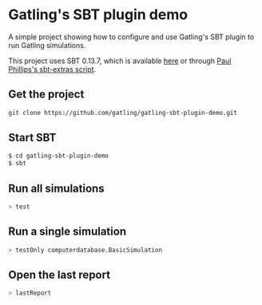 Gatling's SBT plugin demo
=========================

A simple project showing how to configure and use Gatling's SBT plugin to run Gatling simulations. 

This project uses SBT 0.13.7, which is available [here](http://www.scala-sbt.org/download.html) or through [Paul Phillips's sbt-extras script](https://github.com/paulp/sbt-extras).

Get the project
---------------

```bash
git clone https://github.com/gatling/gatling-sbt-plugin-demo.git
```

Start SBT
---------

```bash
$ cd gatling-sbt-plugin-demo
$ sbt
```

Run all simulations
-------------------

```bash
> test
```

Run a single simulation
-----------------------

```bash
> testOnly computerdatabase.BasicSimulation
```

Open the last report
--------------------

```bash
> lastReport
```
